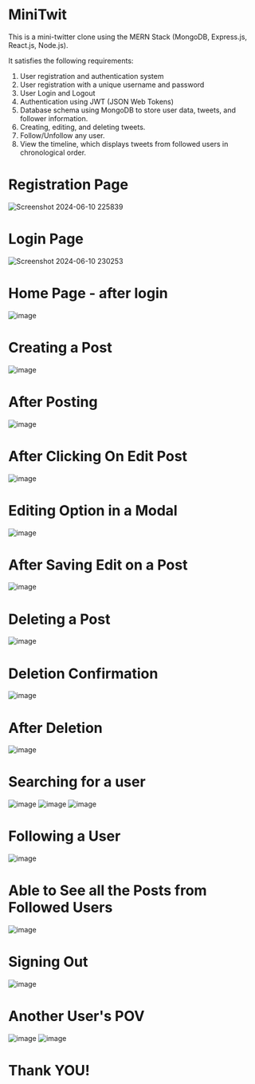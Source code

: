# MiniTwit
This is a mini-twitter clone using the MERN Stack (MongoDB, Express.js, React.js, Node.js).

It satisfies the following requirements: 
1. User registration and authentication system
2. User registration with a unique username and password
3. User Login and Logout
4. Authentication using JWT (JSON Web Tokens)
5. Database schema using MongoDB to store user data, tweets, and follower information.
6. Creating, editing, and deleting tweets.
7. Follow/Unfollow any user.
8. View the timeline, which displays tweets from followed users in chronological order.

# Registration Page
![Screenshot 2024-06-10 225839](https://github.com/chhetri-aryan/MiniTwit/assets/72271864/330a6aa4-a217-4db0-b823-09c78e928ae1)


# Login Page
![Screenshot 2024-06-10 230253](https://github.com/chhetri-aryan/MiniTwit/assets/72271864/6c72b803-e366-4ac9-ad35-a6980c05489a)

# Home Page - after login
![image](https://github.com/chhetri-aryan/MiniTwit/assets/72271864/654d2533-276b-4399-a64f-51c035c4e5e4)

# Creating a Post
![image](https://github.com/chhetri-aryan/MiniTwit/assets/72271864/439baa7d-e555-49e6-9ddd-d4d2b3562e72)

# After Posting
![image](https://github.com/chhetri-aryan/MiniTwit/assets/72271864/013adb1e-035b-458e-905e-87114651e885)

# After Clicking On Edit Post
![image](https://github.com/chhetri-aryan/MiniTwit/assets/72271864/f7146f70-8b38-4ea8-9c90-99a2c3570f17)

# Editing Option in a Modal
![image](https://github.com/chhetri-aryan/MiniTwit/assets/72271864/edc0788b-496a-4b43-a651-9ed0c73b774b)

# After Saving Edit on a Post
![image](https://github.com/chhetri-aryan/MiniTwit/assets/72271864/a9678d22-1f89-4f63-8464-5f007586b560)

# Deleting a Post
![image](https://github.com/chhetri-aryan/MiniTwit/assets/72271864/1cf5b1c4-d841-4a33-9963-66ba6d006e85)

# Deletion Confirmation
![image](https://github.com/chhetri-aryan/MiniTwit/assets/72271864/a3cd9dd2-9624-4d78-84aa-f9893693e77e)

# After Deletion
![image](https://github.com/chhetri-aryan/MiniTwit/assets/72271864/cbea9cd4-0bb7-46f3-b644-7a1b7c3afd0f)

# Searching for a user
![image](https://github.com/chhetri-aryan/MiniTwit/assets/72271864/5b7a102c-8f09-42cc-aa56-145cbef434ee)
![image](https://github.com/chhetri-aryan/MiniTwit/assets/72271864/e8d36195-d700-499a-95da-8860c02eaf38)
![image](https://github.com/chhetri-aryan/MiniTwit/assets/72271864/392fff1d-f65e-404b-8bed-c1c4e9e75ba7)

# Following a User
![image](https://github.com/chhetri-aryan/MiniTwit/assets/72271864/5e63a670-931b-40c3-9720-58b7378a9c01)

# Able to See all the Posts from Followed Users
![image](https://github.com/chhetri-aryan/MiniTwit/assets/72271864/8868202a-a038-458a-8b23-654c152f7ea0)

# Signing Out
![image](https://github.com/chhetri-aryan/MiniTwit/assets/72271864/3c53521b-a0be-44fb-adc1-83a6a67eb8fe)

# Another User's POV
![image](https://github.com/chhetri-aryan/MiniTwit/assets/72271864/54dc7ac9-1e7f-44b0-8572-c511eca5f999)
![image](https://github.com/chhetri-aryan/MiniTwit/assets/72271864/ced52496-5d03-4943-958f-2f5cbe987601)


# Thank YOU!







